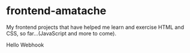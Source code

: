 # frontend-amatache
My frontend projects that have helped me learn and exercise HTML and CSS, so far...(JavaScript and more to come).

Hello Webhook
